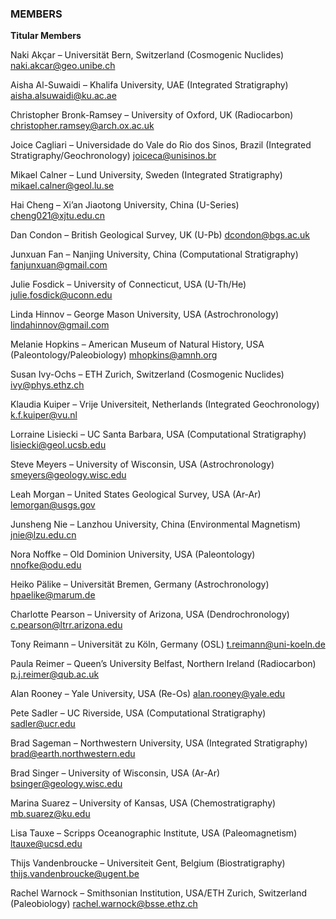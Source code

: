 ### MEMBERS

**Titular Members**

Naki Akçar – Universität Bern, Switzerland (Cosmogenic Nuclides)
naki.akcar@geo.unibe.ch

Aisha Al-Suwaidi – Khalifa University, UAE (Integrated Stratigraphy)
aisha.alsuwaidi@ku.ac.ae

Christopher Bronk-Ramsey – University of Oxford, UK (Radiocarbon)
christopher.ramsey@arch.ox.ac.uk

Joice Cagliari – Universidade do Vale do Rio dos Sinos, Brazil (Integrated Stratigraphy/Geochronology)
joiceca@unisinos.br

Mikael Calner – Lund University, Sweden (Integrated Stratigraphy)
mikael.calner@geol.lu.se

Hai Cheng – Xi’an Jiaotong University, China (U-Series)
cheng021@xjtu.edu.cn

Dan Condon – British Geological Survey, UK (U-Pb)
dcondon@bgs.ac.uk

Junxuan Fan – Nanjing University, China (Computational Stratigraphy)
fanjunxuan@gmail.com

Julie Fosdick – University of Connecticut, USA (U-Th/He)
julie.fosdick@uconn.edu

Linda Hinnov – George Mason University, USA (Astrochronology)
lindahinnov@gmail.com

Melanie Hopkins – American Museum of Natural History, USA (Paleontology/Paleobiology)
mhopkins@amnh.org

Susan Ivy-Ochs – ETH Zurich, Switzerland (Cosmogenic Nuclides)
ivy@phys.ethz.ch

Klaudia Kuiper – Vrije Universiteit, Netherlands (Integrated Geochronology)
k.f.kuiper@vu.nl

Lorraine Lisiecki – UC Santa Barbara, USA (Computational Stratigraphy)
lisiecki@geol.ucsb.edu

Steve Meyers – University of Wisconsin, USA (Astrochronology)
smeyers@geology.wisc.edu

Leah Morgan – United States Geological Survey, USA (Ar-Ar)
lemorgan@usgs.gov

Junsheng Nie – Lanzhou University, China (Environmental Magnetism)
jnie@lzu.edu.cn

Nora Noffke – Old Dominion University, USA (Paleontology)
nnofke@odu.edu

Heiko Pälike – Universität Bremen, Germany (Astrochronology)
hpaelike@marum.de

Charlotte Pearson – University of Arizona, USA (Dendrochronology)
c.pearson@ltrr.arizona.edu

Tony Reimann – Universität zu Köln, Germany (OSL)
t.reimann@uni-koeln.de

Paula Reimer – Queen’s University Belfast, Northern Ireland (Radiocarbon)
p.j.reimer@qub.ac.uk

Alan Rooney – Yale University, USA (Re-Os)
alan.rooney@yale.edu

Pete Sadler – UC Riverside, USA (Computational Stratigraphy)
sadler@ucr.edu

Brad Sageman – Northwestern University, USA (Integrated Stratigraphy)
brad@earth.northwestern.edu

Brad Singer – University of Wisconsin, USA (Ar-Ar)
bsinger@geology.wisc.edu

Marina Suarez – University of Kansas, USA (Chemostratigraphy)
mb.suarez@ku.edu

Lisa Tauxe – Scripps Oceanographic Institute, USA (Paleomagnetism)
ltauxe@ucsd.edu

Thijs Vandenbroucke – Universiteit Gent, Belgium (Biostratigraphy)
thijs.vandenbroucke@ugent.be

Rachel Warnock – Smithsonian Institution, USA/ETH Zurich, Switzerland (Paleobiology)
rachel.warnock@bsse.ethz.ch

